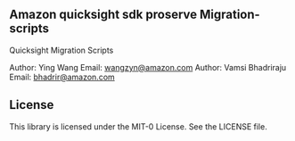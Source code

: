 ## Amazon quicksight sdk proserve Migration-scripts

Quicksight Migration Scripts

Author: Ying Wang        Email: wangzyn@amazon.com
Author: Vamsi Bhadriraju Email: bhadrir@amazon.com

## License

This library is licensed under the MIT-0 License. See the LICENSE file.
